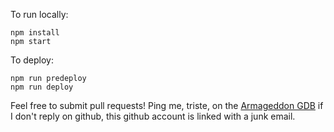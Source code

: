 To run locally:
```
npm install
npm start
```

To deploy:
```
npm run predeploy
npm run deploy
```

Feel free to submit pull requests! Ping me, triste, on the [Armageddon GDB](https://gdb.armageddon.org) if I don't reply on github, this github account is linked with a junk email.